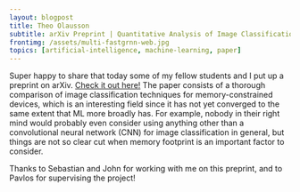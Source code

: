 ```yaml
---
layout: blogpost
title: Theo Olausson
subtitle: arXiv Preprint | Quantitative Analysis of Image Classification Techniques for Memory-Constrained Devices
frontimg: /assets/multi-fastgrnn-web.jpg
topics: [artificial-intelligence, machine-learning, paper]
---
```

<p>
Super happy to share that today some of my fellow students and I put up a preprint
on arXiv. <a href="https://arxiv.org/abs/2005.04968">Check it out here!</a>
The paper consists of a thorough comparison of image classification techniques for
memory-constrained devices, which is an interesting field since it has not yet converged
to the same extent that ML more broadly has. For example, nobody in their right mind
would probably even consider using anything other than a
convolutional neural network (CNN) for image classification in general,
but things are not so clear cut when memory footprint is an important factor to consider.
</p>
<p>
Thanks to Sebastian and John for working with me on this preprint, and to Pavlos for supervising the project!
</p>
